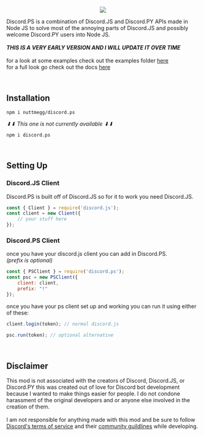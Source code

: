 <div align="center">
	<br />
	<img src="https://github.com/nuttmegg/discord.ps/blob/main/assets/logo%20white%20smaller.png">
</div>

Discord.PS is a combination of Discord.JS and Discord.PY APIs made in Node JS to solve most of the annoying parts of Discord.JS and possibly welcome Discord.PY users into Node JS.<br><br>
*__THIS IS A VERY EARLY VERSION AND I WILL UPDATE IT OVER TIME__*<br><br>
for a look at some examples check out the examples folder [here](https://github.com/TheFlameZEternal/Discord.PS/tree/main/examples)<br>
for a full look go check out the docs [here](https://github.com/nuttmegg/discord.ps/wiki)

<br>

## Installation
```console
npm i nuttmegg/discord.ps
```
*⬇⬇ This one is not currently available ⬇⬇*
```console
npm i discord.ps
```

<br>

## Setting Up
### **Discord.JS Client**
Discord.PS is built off of Discord.JS so for it to work you need Discord.JS.
```js
const { Client } = require('discord.js');
const client = new Client({
	// your stuff here
});
```
### **Discord.PS Client**
once you have your discord.js client you can add in Discord.PS.<br>
*(prefix is optional)*
```js
const { PSClient } = require('discord.ps');
const psc = new PSClient({
	client: client,
	prefix: "!" 
});
```
once you have your ps client set up and working you can run it using either of these:
```js
client.login(token); // normal discord.js

psc.run(token); // optional alternative
```
<br>

## Disclaimer
This mod is not associated with the creators of Discord, Discord.JS, or Discord.PY this was created out of love for Discord bot development because I wanted to make things easier for people. I do not condone harassment of the original developers and or anyone else involved in the creation of them.<br><br>
I am not responsible for anything made with this mod and be sure to follow [Discord's terms of service](https://discord.com/terms) and their [community guildlines](https://discord.com/guidelines) while developing.
